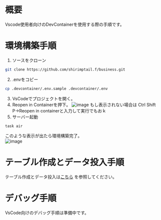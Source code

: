 # 概要
Vscode使用者向けのDevContainerを使用する際の手順です。  

# 環境構築手順
1. ソースをクローン
```bash
git clone https://github.com/shirimptail.f/business.git
```
2. .envをコピー
```bash
cp .devcontainer/.env.sample .devcontainer/.env
```
3. VsCodeでプロジェクトを開く。
4. Reopen in Containerを押下。
![image](https://github.com/shrimpTails/go_clean_architecture/assets/162465105/48c41f20-ebf3-4a92-ae2e-609a060f7a08)
もし表示されない場合は Ctrl Shift P→Reopen in containerと入力して実行でもおｋ
5. サーバー起動
```
task air
```
このような表示が出たら環境構築完了。  
![image](https://github.com/shirimptail.f/business/assets/73060776/54a74657-e32a-42ab-9c1d-64fea294b58d)
# テーブル作成とデータ投入手順
テーブル作成とデータ投入は[こちら](./migration.md) を参照してください。

# デバッグ手順
VsCode向けのデバッグ手順は準備中です。